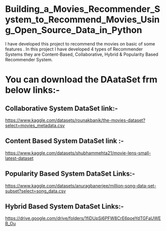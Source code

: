 # Building_a_Movies_Recommender_System_to_Recommend_Movies_Using_Open_Source_Data_in_Python
I have developed this project to recommend the movies on basic of some features . In this project I have developed 4 types of Recommender Systems they are Content-Based, Collaborative, Hybrid &amp; Popularity Based Recommender System.

# You can download the DAataSet frm below links:-
## Collaborative System DataSet link:-
https://www.kaggle.com/datasets/rounakbanik/the-movies-dataset?select=movies_metadata.csv

## Content Based System DataSet link :-
https://www.kaggle.com/datasets/shubhammehta21/movie-lens-small-latest-dataset

## Popularity Based System DataSet Links:-
https://www.kaggle.com/datasets/anuragbanerjee/million-song-data-set-subset?select=song_data.csv

## Hybrid Based System DataSet Links:-
https://drive.google.com/drive/folders/1fiDUpSi6PFW8CrE6poeYdTGFaUWEB_Ou
